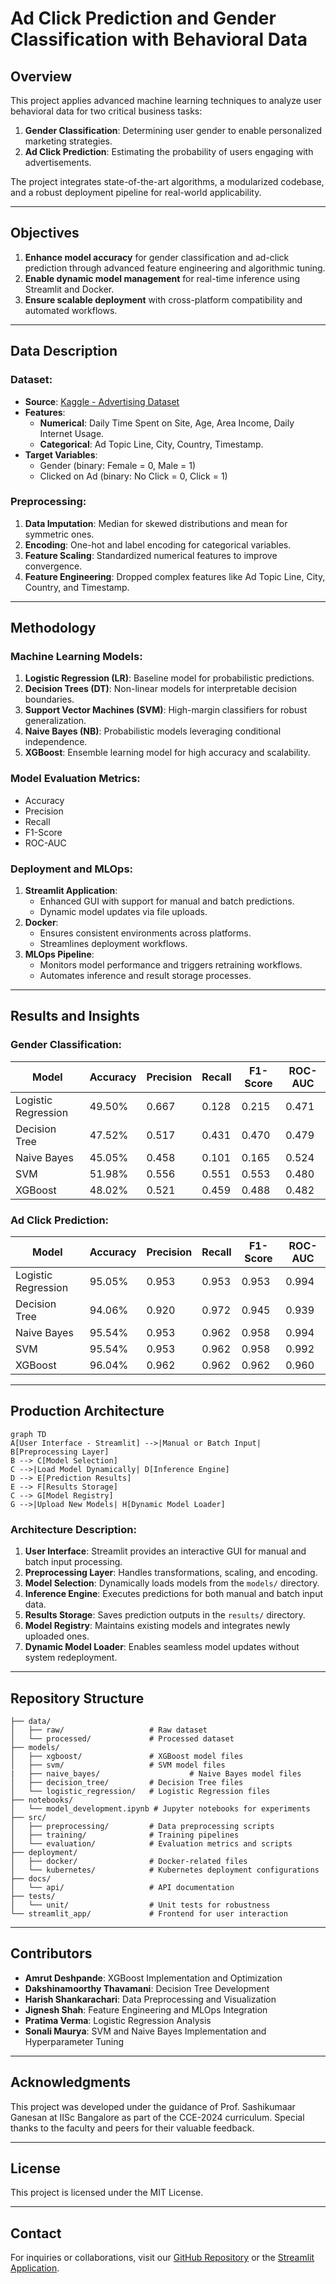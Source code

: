 
# Ad Click Prediction and Gender Classification with Behavioral Data

## Overview
This project applies advanced machine learning techniques to analyze user behavioral data for two critical business tasks:
1. **Gender Classification**: Determining user gender to enable personalized marketing strategies.
2. **Ad Click Prediction**: Estimating the probability of users engaging with advertisements.

The project integrates state-of-the-art algorithms, a modularized codebase, and a robust deployment pipeline for real-world applicability.

---

## Objectives
1. **Enhance model accuracy** for gender classification and ad-click prediction through advanced feature engineering and algorithmic tuning.
2. **Enable dynamic model management** for real-time inference using Streamlit and Docker.
3. **Ensure scalable deployment** with cross-platform compatibility and automated workflows.

---

## Data Description
### Dataset:
- **Source**: [Kaggle - Advertising Dataset](https://www.kaggle.com/datasets/hiimanshuagarwal/advertising-ef/data)
- **Features**: 
  - **Numerical**: Daily Time Spent on Site, Age, Area Income, Daily Internet Usage.
  - **Categorical**: Ad Topic Line, City, Country, Timestamp.
- **Target Variables**:
  - Gender (binary: Female = 0, Male = 1)
  - Clicked on Ad (binary: No Click = 0, Click = 1)

### Preprocessing:
1. **Data Imputation**: Median for skewed distributions and mean for symmetric ones.
2. **Encoding**: One-hot and label encoding for categorical variables.
3. **Feature Scaling**: Standardized numerical features to improve convergence.
4. **Feature Engineering**: Dropped complex features like Ad Topic Line, City, Country, and Timestamp.

---

## Methodology
### Machine Learning Models:
1. **Logistic Regression (LR)**: Baseline model for probabilistic predictions.
2. **Decision Trees (DT)**: Non-linear models for interpretable decision boundaries.
3. **Support Vector Machines (SVM)**: High-margin classifiers for robust generalization.
4. **Naive Bayes (NB)**: Probabilistic models leveraging conditional independence.
5. **XGBoost**: Ensemble learning model for high accuracy and scalability.

### Model Evaluation Metrics:
- Accuracy
- Precision
- Recall
- F1-Score
- ROC-AUC

### Deployment and MLOps:
1. **Streamlit Application**:
   - Enhanced GUI with support for manual and batch predictions.
   - Dynamic model updates via file uploads.
2. **Docker**:
   - Ensures consistent environments across platforms.
   - Streamlines deployment workflows.
3. **MLOps Pipeline**:
   - Monitors model performance and triggers retraining workflows.
   - Automates inference and result storage processes.

---


## Results and Insights

### Gender Classification:
| **Model**         | **Accuracy** | **Precision** | **Recall** | **F1-Score** | **ROC-AUC** |
|--------------------|--------------|---------------|------------|--------------|-------------|
| Logistic Regression| 49.50%      | 0.667         | 0.128      | 0.215        | 0.471       |
| Decision Tree      | 47.52%      | 0.517         | 0.431      | 0.470        | 0.479       |
| Naive Bayes        | 45.05%      | 0.458         | 0.101      | 0.165        | 0.524       |
| SVM                | 51.98%      | 0.556         | 0.551      | 0.553        | 0.480       |
| XGBoost            | 48.02%      | 0.521         | 0.459      | 0.488        | 0.482       |


### Ad Click Prediction:
| **Model**         | **Accuracy** | **Precision** | **Recall** | **F1-Score** | **ROC-AUC** |
|--------------------|--------------|---------------|------------|--------------|-------------|
| Logistic Regression| 95.05%      | 0.953         | 0.953      | 0.953        | 0.994       |
| Decision Tree      | 94.06%      | 0.920         | 0.972      | 0.945        | 0.939       |
| Naive Bayes        | 95.54%      | 0.953         | 0.962      | 0.958        | 0.994       |
| SVM                | 95.54%      | 0.953         | 0.962      | 0.958        | 0.992       |
| XGBoost            | 96.04%      | 0.962         | 0.962      | 0.962        | 0.960       |

---

## Production Architecture
```mermaid
graph TD
A[User Interface - Streamlit] -->|Manual or Batch Input| B[Preprocessing Layer]
B --> C[Model Selection]
C -->|Load Model Dynamically| D[Inference Engine]
D --> E[Prediction Results]
E --> F[Results Storage]
C --> G[Model Registry]
G -->|Upload New Models| H[Dynamic Model Loader]
```

### Architecture Description:
1. **User Interface**: Streamlit provides an interactive GUI for manual and batch input processing.
2. **Preprocessing Layer**: Handles transformations, scaling, and encoding.
3. **Model Selection**: Dynamically loads models from the `models/` directory.
4. **Inference Engine**: Executes predictions for both manual and batch input data.
5. **Results Storage**: Saves prediction outputs in the `results/` directory.
6. **Model Registry**: Maintains existing models and integrates newly uploaded ones.
7. **Dynamic Model Loader**: Enables seamless model updates without system redeployment.

---

## Repository Structure
```
├── data/
│   ├── raw/                   # Raw dataset
│   └── processed/             # Processed dataset
├── models/
│   ├── xgboost/               # XGBoost model files
│   ├── svm/                   # SVM model files
|   ├── naive_bayes/                    # Naive Bayes model files  
│   ├── decision_tree/         # Decision Tree files
│   └── logistic_regression/   # Logistic Regression files
├── notebooks/
│   └── model_development.ipynb # Jupyter notebooks for experiments
├── src/
│   ├── preprocessing/         # Data preprocessing scripts
│   ├── training/              # Training pipelines
│   └── evaluation/            # Evaluation metrics and scripts
├── deployment/
│   ├── docker/                # Docker-related files
│   └── kubernetes/            # Kubernetes deployment configurations
├── docs/
│   └── api/                   # API documentation
├── tests/
│   └── unit/                  # Unit tests for robustness
└── streamlit_app/             # Frontend for user interaction
```

---

## Contributors
- **Amrut Deshpande**: XGBoost Implementation and Optimization
- **Dakshinamoorthy Thavamani**: Decision Tree Development
- **Harish Shankarachari**: Data Preprocessing and Visualization
- **Jignesh Shah**: Feature Engineering and MLOps Integration
- **Pratima Verma**: Logistic Regression Analysis
- **Sonali Maurya**: SVM and Naive Bayes Implementation and Hyperparameter Tuning

---

## Acknowledgments
This project was developed under the guidance of Prof. Sashikumaar Ganesan at IISc Bangalore as part of the CCE-2024 curriculum. Special thanks to the faculty and peers for their valuable feedback.

---

## License
This project is licensed under the MIT License.

---

## Contact
For inquiries or collaborations, visit our [GitHub Repository](https://github.com/IISC-GROUP-5/) or the [Streamlit Application](https://iisc-group5.streamlit.app/).
